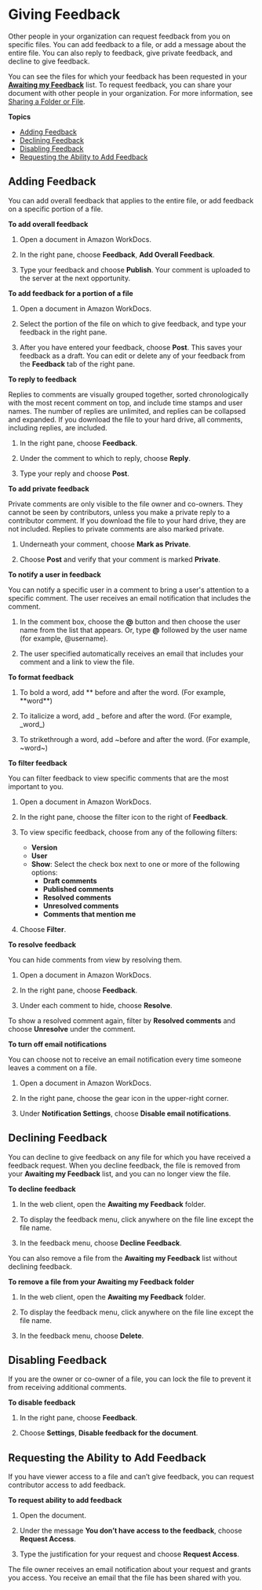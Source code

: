 # Giving Feedback<a name="client_add_feedback"></a>

Other people in your organization can request feedback from you on specific files\. You can add feedback to a file, or add a message about the entire file\. You can also reply to feedback, give private feedback, and decline to give feedback\.

You can see the files for which your feedback has been requested in your [**Awaiting my Feedback**](web_nav_view.md#web_awaiting_feedback) list\. To request feedback, you can share your document with other people in your organization\. For more information, see [Sharing a Folder or File](client_share.md)\.

**Topics**
+ [Adding Feedback](#add_feedback)
+ [Declining Feedback](#decline_feedback)
+ [Disabling Feedback](#disable_feedback)
+ [Requesting the Ability to Add Feedback](#access_feedback)

## Adding Feedback<a name="add_feedback"></a>

You can add overall feedback that applies to the entire file, or add feedback on a specific portion of a file\. 

**To add overall feedback**

1. Open a document in Amazon WorkDocs\.

1. In the right pane, choose **Feedback**, **Add Overall Feedback**\. 

1. Type your feedback and choose **Publish**\. Your comment is uploaded to the server at the next opportunity\.

**To add feedback for a portion of a file**

1. Open a document in Amazon WorkDocs\.

1. Select the portion of the file on which to give feedback, and type your feedback in the right pane\.

1. After you have entered your feedback, choose **Post**\. This saves your feedback as a draft\. You can edit or delete any of your feedback from the **Feedback** tab of the right pane\.

**To reply to feedback**

Replies to comments are visually grouped together, sorted chronologically with the most recent comment on top, and include time stamps and user names\. The number of replies are unlimited, and replies can be collapsed and expanded\. If you download the file to your hard drive, all comments, including replies, are included\.

1. In the right pane, choose **Feedback**\.

1. Under the comment to which to reply, choose **Reply**\.

1. Type your reply and choose **Post**\.

**To add private feedback**

Private comments are only visible to the file owner and co\-owners\. They cannot be seen by contributors, unless you make a private reply to a contributor comment\. If you download the file to your hard drive, they are not included\. Replies to private comments are also marked private\.

1. Underneath your comment, choose **Mark as Private**\.

1. Choose **Post** and verify that your comment is marked **Private**\.

**To notify a user in feedback**

You can notify a specific user in a comment to bring a user's attention to a specific comment\. The user receives an email notification that includes the comment\.

1. In the comment box, choose the **@** button and then choose the user name from the list that appears\. Or, type **@** followed by the user name \(for example, @username\)\.

1. The user specified automatically receives an email that includes your comment and a link to view the file\.

**To format feedback**

1. To bold a word, add \*\* before and after the word\. \(For example, \*\*word\*\*\)

1. To italicize a word, add \_ before and after the word\. \(For example, \_word\_\)

1. To strikethrough a word, add \~before and after the word\. \(For example, \~word\~\)

**To filter feedback**

You can filter feedback to view specific comments that are the most important to you\.

1. Open a document in Amazon WorkDocs\.

1. In the right pane, choose the filter icon to the right of **Feedback**\.

1. To view specific feedback, choose from any of the following filters:
   + **Version**
   + **User**
   + **Show**: Select the check box next to one or more of the following options:
     + **Draft comments**
     + **Published comments**
     + **Resolved comments**
     + **Unresolved comments**
     + **Comments that mention me**

1. Choose **Filter**\.

**To resolve feedback**

You can hide comments from view by resolving them\.

1. Open a document in Amazon WorkDocs\.

1. In the right pane, choose **Feedback**\.

1. Under each comment to hide, choose **Resolve**\.

To show a resolved comment again, filter by **Resolved comments** and choose **Unresolve** under the comment\.

**To turn off email notifications**

You can choose not to receive an email notification every time someone leaves a comment on a file\.

1. Open a document in Amazon WorkDocs\.

1. In the right pane, choose the gear icon in the upper\-right corner\.

1. Under **Notification Settings**, choose **Disable email notifications**\.

## Declining Feedback<a name="decline_feedback"></a>

You can decline to give feedback on any file for which you have received a feedback request\. When you decline feedback, the file is removed from your **Awaiting my Feedback** list, and you can no longer view the file\.

**To decline feedback**

1. In the web client, open the **Awaiting my Feedback** folder\.

1. To display the feedback menu, click anywhere on the file line except the file name\.

1. In the feedback menu, choose **Decline Feedback**\.

You can also remove a file from the **Awaiting my Feedback** list without declining feedback\.

**To remove a file from your **Awaiting my Feedback** folder**

1. In the web client, open the **Awaiting my Feedback** folder\.

1. To display the feedback menu, click anywhere on the file line except the file name\.

1. In the feedback menu, choose **Delete**\.

## Disabling Feedback<a name="disable_feedback"></a>

If you are the owner or co\-owner of a file, you can lock the file to prevent it from receiving additional comments\.

**To disable feedback**

1. In the right pane, choose **Feedback**\.

1. Choose **Settings**, **Disable feedback for the document**\.

## Requesting the Ability to Add Feedback<a name="access_feedback"></a>

If you have viewer access to a file and can’t give feedback, you can request contributor access to add feedback\.

**To request ability to add feedback**

1. Open the document\.

1. Under the message **You don’t have access to the feedback**, choose **Request Access**\.

1. Type the justification for your request and choose **Request Access**\.

The file owner receives an email notification about your request and grants you access\. You receive an email that the file has been shared with you\.